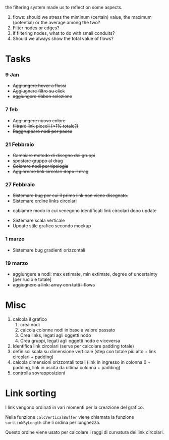 the filtering system made us to reflect on some aspects.

1. flows: should we stress the miminum (certain) value, the maximum (potential) or the average among the two?
2. Filter nodes or edges?
3. if filtering nodes, what to do with small conduits?
4. Should we always show the total value of flows?

# Tasks

### 9 Jan

* ~~Aggiungere hover a flussi~~
* ~~Aggiugnere filtro su click~~
* ~~aggiungere ribbon selezione~~

### 7 feb

* ~~Aggiungere nuovo colore~~
* ~~filtrare link piccoli (<1% totale?)~~
* ~~Raggruppare nodi per paese~~

### 21 Febbraio
* ~~Cambiare metodo di disegno dei gruppi~~
* ~~spostare gruppo al drag~~
* ~~Colorare nodi per tipologia~~
* ~~Aggiornare link circolari dopo il drag~~

### 27 Febbraio
* ~~Sistemare bug per cui il primo link non viene disegnato.~~
* Sistemare ordine links circolari
+ cabiamre modo in cui venegono identificati link circolari dopo update
* Sistemare scala verticale
* Update stile grafico secondo mockup

### 1 marzo

* Sistemare bug gradienti orizzontali

### 19 marzo

* aggiungere a nodi: max estimate, min extimate, degree of uncertainty [per ruolo e totale]
* ~~aggiugnere a link: array con tutti i flows~~

# Misc

1. calcola il grafico
   1. crea nodi
   2. calcola colonne nodi in base a valore passato
   3. Crea links, legati agli oggetti nodo
   4. Crea gruppi, legati agli oggetti nodo e viceversa
2. Identifica link circolari (serve per calcolare padding totale)
3. definisci scala su dimensione verticale (step con totale più alto + link circolari + padding)
4. calcola dimensioni orizzontali totali (link in ingresso in colonna 0 + padding, link in uscita da ultima colonna + padding)
5. controlla sovrapposizioni



# Link sorting

I link vengono ordinati in vari momenti per la creazione del grafico.

Nella funzione `calcVerticalBuffer` viene chiamata la funzione `sortLinkByLength` che li ordina per lunghezza.

Questo ordine viene usato per calcolare i raggi di curvatura dei link circolari.
